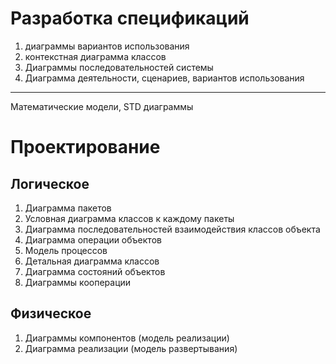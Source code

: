 # Разработка спецификаций
1. диаграммы вариантов использования
2. контекстная диаграмма классов
3. Диаграммы последовательностей системы
4. Диаграмма деятельности, сценариев, вариантов использования
___
Математические модели, STD диаграммы
# Проектирование
## Логическое
1. Диаграмма пакетов
2. Условная диаграмма классов к каждому пакеты
3. Диаграмма последовательностей взаимодействия классов объекта
4. Диаграмма операции объектов 
5. Модель процессов
6. Детальная диаграмма классов
7. Диаграмма состояний объектов
8. Диаграммы кооперации
## Физическое
1. Диаграммы компонентов (модель реализации)
2. Диаграмма реализации (модель развертывания)